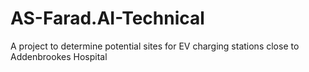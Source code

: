 # AS-Farad.AI-Technical
A project to determine potential sites for EV charging stations close to Addenbrookes Hospital
